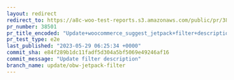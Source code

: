```yaml
---
layout: redirect
redirect_to: https://a8c-woo-test-reports.s3.amazonaws.com/public/pr/38501/e2e/index.html
pr_number: 38501
pr_title_encoded: "Update+woocommerce_suggest_jetpack+filter+description"
pr_test_type: e2e
last_published: "2023-05-29 06:25:34 +0000"
commit_sha: e84f289b1dc11fadf5d304a5bf5069e49246af16
commit_message: "Update filter description"
branch_name: update/obw-jetpack-filter
---
```

